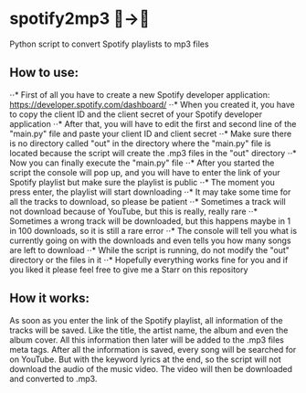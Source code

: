 # spotify2mp3 🎵→💾
Python script to convert Spotify playlists to mp3 files

## How to use:
⋅⋅* First of all you have to create a new Spotify developer application: https://developer.spotify.com/dashboard/
⋅⋅* When you created it, you have to copy the client ID and the client secret of your Spotify developer application
⋅⋅* After that, you will have to edit the first and second line of the "main.py" file and paste your client ID and client secret
⋅⋅* Make sure there is no directory called "out" in the directory where the "main.py" file is located because the script will create the .mp3 files in the "out" directory
⋅⋅* Now you can finally execute the "main.py" file
⋅⋅* After you started the script the console will pop up, and you will have to enter the link of your Spotify playlist but make sure the playlist is public
⋅⋅* The moment you press enter, the playlist will start downloading
⋅⋅* It may take some time for all the tracks to download, so please be patient
⋅⋅* Sometimes a track will not download because of YouTube, but this is really, really rare
⋅⋅* Sometimes a wrong track will be downloaded, but this happens maybe in 1 in 100 downloads, so it is still a rare error
⋅⋅* The console will tell you what is currently going on with the downloads and even tells you how many songs are left to download
⋅⋅* While the script is running, do not modify the "out" directory or the files in it
⋅⋅* Hopefully everything works fine for you and if you liked it please feel free to give me a Starr on this repository

## How it works:
As soon as you enter the link of the Spotify playlist, all information of the tracks will be saved. Like the title, the artist name, the album and even the album cover. All this information then later will be added to the .mp3 files meta tags.
After all the information is saved, every song will be searched for on YouTube. But with the keyword lyrics at the end, so the script will not download the audio of the music video. The video will then be downloaded and converted to .mp3.
